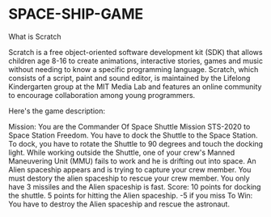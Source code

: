 # SPACE-SHIP-GAME

What is Scratch

Scratch is a free object-oriented software development kit (SDK) that allows children age 8-16 to create animations, interactive stories, games and music without needing to know a specific programming language. Scratch, which consists of a script, paint and sound editor, is maintained by the Lifelong Kindergarten group at the MIT Media Lab and features an online community to encourage collaboration among young programmers.
 
Here's the game description:

Mission:  You are the Commander Of Space Shuttle Mission STS-2020 to Space Station Freedom. You have to dock the Shuttle to the Space Station. To dock, you have to rotate the Shuttle to 90 degrees and touch the docking light.   While working outside the Shuttle, one of your crew's Manned Maneuvering Unit (MMU) fails to work and he is drifting out into space.  An Alien spaceship appears and is trying to capture your crew member.
You must destory the alien spaceship to rescue your crew member.
You only have 3 missiles and the Alien spaceship is fast.
Score:  10 points for docking the shuttle. 5 points for hitting the Alien spaceship. -5 if you miss
To Win:  You have to destroy the Alien spaceship and rescue the astronaut.
